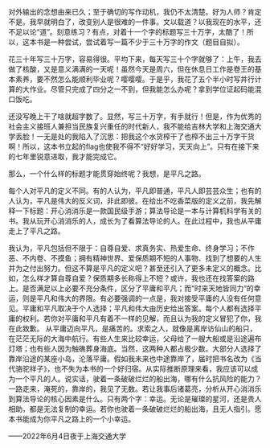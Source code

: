 对外输出的念想由来已久；至于确切的写作动机，我仍不太清楚。好为人师？肯定不是。我早就明白了，改变别人是很难的一件事。文以载道？以我现在的水平，还不足以论“道”。刻意练习？有点，对着十一个字的标题写三十万字，太酷了！所以，这本书是一种尝试，尝试着写一篇不少于三十万字的作文（题目自拟）。

花三十年写三十万字，容易得很。平均下来，每天写三十个字就够了：上午，我去做了核酸，又是意义满满的一天呢！虽然今天是周六，但在休息日工作是卷王的基本素养，要不然怎么能顺利毕业呢？嘤嘤嘤。于是乎，我花了五个半小时写并行计算的大作业。尽管只完成了四分之一不到，但我能怎么办呢？拿到学位证起码能混口饭吃。

还没写晚上干了啥就超字数了。显然，写三十万字，有手就行！但是，作为优秀的社会主义接班人兼担当民族复兴重任的时代新人，我不能给吉林大学和上海交通大学丢脸！一无是处的我陷入了沉思：把我这个水货榨干了也榨不出三十万字干货啊！所以，这本书立起的flag也使我不得不“好好学习，天天向上”。只有在接下来的七年里锐意进取，我才能完成它。

那么，一个什么样的标题才能贯穿始终呢？我想，是平凡之路。

每个人对平凡的定义不同。有的人认为，平凡即普通，平凡人即芸芸众生；也有的人认为，平凡是伟大的反义词，非此即彼。在给出不吃香菜版的定义之前，我先解释一下标题：开心消消乐是一款国民级手游；算法导论是一本与计算机科学有关的书。我从玩开心消消乐的人，成长为了看算法导论的人。在此过程中，我也从平庸走上了平凡之路。

我认为，平凡包括但不限于：自尊自爱、求真务实、热爱生命、终身学习；不作恶、不内卷、不摸鱼；拥有精神世界、爱保质期不短的人事物、找到了想要的人生并为之付出努力。但这不算是平凡的定义吧？甚至还引入了更多未定义的概念。比如，怎么样才算自尊自爱？保质期多长称得上不短？或许，我也还在找答案的路上。是否满足以上必要不充分条件，区分了平庸和平凡；而“时来天地皆同力”的幸运，则是平凡和伟大的界限。有必要强调的一点是，我对接受平庸的人没有任何意见。平庸和平凡取决于个人选择；平凡和伟大由历史给出答案。每个人都有选择平庸的权利。若你对平庸和平凡有着不一样的见解，而且认为我的定义冒犯了你，我在此致歉。
从平庸迈向平凡，是痛苦的。求索之人，就像是离岸访仙山的船只，在茫茫无际的大海中航行。有些人生来比较幸运，父母给了一艘大船或是沿途遍布灯塔；也有些人因为触礁葬身海底。当然，这两种人都占极少数。大部分人选择了靠岸沿途的某座小岛，沦落平庸。假如我未来也中途靠岸了，届时把书名改为《当代骆驼祥子》，也不失为本书的一个好归宿。从实际推断原理来看，我应该可以成为一个平凡的人。说实话，驶着一条破破烂烂的船出海，哪有什么抗风险的能力？一路走来，淹死的，靠岸的，我见了无数。若让我事后诸葛亮，分析从开心消消乐到算法导论的核心因素是什么。只有两个字：幸运。无论是璀璨的星河，还是贵人相助，都是无法复制的幸运。若你也驶着一条破破烂烂的船出海，且无人指引。愿本书能成为你平凡之路上的一个小幸运。

 ——2022年6月4日夜于上海交通大学




